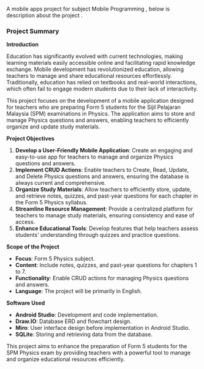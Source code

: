 A mobile apps project for subject Mobile Programming , below is description about the project .


### Project Summary

**Introduction**

Education has significantly evolved with current technologies, making learning materials easily accessible online and facilitating rapid knowledge exchange. Mobile development has revolutionized education, allowing teachers to manage and share educational resources effortlessly. Traditionally, education has relied on textbooks and real-world interactions, which often fail to engage modern students due to their lack of interactivity.

This project focuses on the development of a mobile application designed for teachers who are preparing Form 5 students for the Sijil Pelajaran Malaysia (SPM) examinations in Physics. The application aims to store and manage Physics questions and answers, enabling teachers to efficiently organize and update study materials.

**Project Objectives**

1. **Develop a User-Friendly Mobile Application**: Create an engaging and easy-to-use app for teachers to manage and organize Physics questions and answers.
2. **Implement CRUD Actions**: Enable teachers to Create, Read, Update, and Delete Physics questions and answers, ensuring the database is always current and comprehensive.
3. **Organize Study Materials**: Allow teachers to efficiently store, update, and retrieve notes, quizzes, and past-year questions for each chapter in the Form 5 Physics syllabus.
4. **Streamline Resource Management**: Provide a centralized platform for teachers to manage study materials, ensuring consistency and ease of access.
5. **Enhance Educational Tools**: Develop features that help teachers assess students' understanding through quizzes and practice questions.

**Scope of the Project**

- **Focus**: Form 5 Physics subject.
- **Content**: Include notes, quizzes, and past-year questions for chapters 1 to 7.
- **Functionality**: Enable CRUD actions for managing Physics questions and answers.
- **Language**: The project will be primarily in English.

**Software Used**

- **Android Studio**: Development and code implementation.
- **Draw.IO**: Database ERD and flowchart design.
- **Miro**: User interface design before implementation in Android Studio.
- **SQLite**: Storing and retrieving data from the database.

This project aims to enhance the preparation of Form 5 students for the SPM Physics exam by providing teachers with a powerful tool to manage and organize educational resources efficiently.
